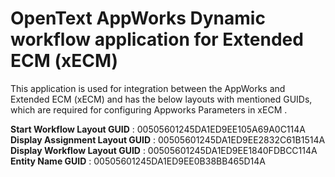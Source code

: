 # OpenText AppWorks Dynamic workflow application for Extended ECM (xECM)

This application is used for integration between the AppWorks and Extended ECM (xECM) and has the below layouts with mentioned GUIDs, which are required for configuring Appworks  Parameters in xECM .


**Start Workflow Layout GUID** : 00505601245DA1ED9EE105A69A0C114A <br>
**Display Assignment Layout GUID** : 00505601245DA1ED9EE2832C61B1514A <br>
**Display Workflow Layout GUID** : 00505601245DA1ED9EE1840FDBCC114A <br>
**Entity Name GUID** : 00505601245DA1ED9EE0B38BB465D14A <br>

